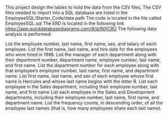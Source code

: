 This project design the tables to hold the data from the CSV files, The CSV files needed to import into a SQL database are listed in the EmployeeSQL/Starter_Code/data path 
The code is located in the file called EmployeeSQL.sql The ERD is located in the following link https://app.quickdatabasediagrams.com/#/d/IN5CRU The following data analysis is performed:

List the employee number, last name, first name, sex, and salary of each employee.
List the first name, last name, and hire date for the employees who were hired in 1986.
List the manager of each department along with their department number, department name, employee number, last name, and first name.
List the department number for each employee along with that employee’s employee number, last name, first name, and department name.
List first name, last name, and sex of each employee whose first name is Hercules and whose last name begins with the letter B.
List each employee in the Sales department, including their employee number, last name, and first name
List each employee in the Sales and Development departments, including their employee number, last name, first name, and department name.
List the frequency counts, in descending order, of all the employee last names (that is, how many employees share each last name).
